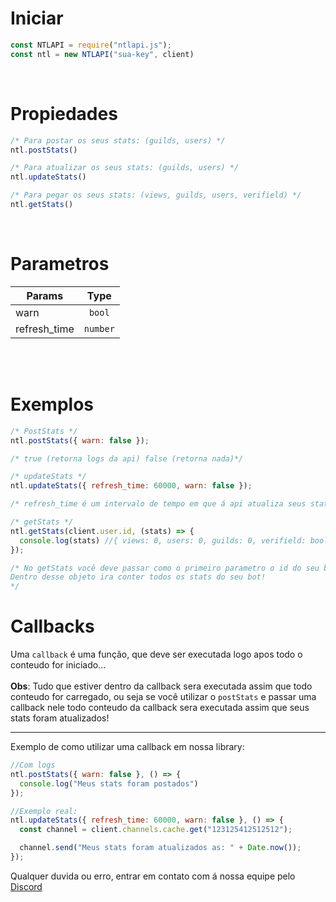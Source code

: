 # Iniciar
```js
const NTLAPI = require("ntlapi.js");
const ntl = new NTLAPI("sua-key", client)
```
<br>

# Propiedades
```js
/* Para postar os seus stats: (guilds, users) */
ntl.postStats()

/* Para atualizar os seus stats: (guilds, users) */
ntl.updateStats()

/* Para pegar os seus stats: (views, guilds, users, verifield) */
ntl.getStats()
```
<br>

# Parametros
| Params        | Type     |
| ------------- | :-------:|
| warn          | `bool`   |
| refresh_time  | `number` |

<br></br>

# Exemplos

```js
/* PostStats */
ntl.postStats({ warn: false });

/* true (retorna logs da api) false (retorna nada)*/

/* updateStats */
ntl.updateStats({ refresh_time: 60000, warn: false });

/* refresh_time é um intervalo de tempo em que á api atualiza seus stats (o parametro é o tempo em ms) */

/* getStats */
ntl.getStats(client.user.id, (stats) => {
  console.log(stats) //{ views: 0, users: 0, guilds: 0, verifield: bool }
});

/* No getStats você deve passar como o primeiro parametro o id do seu bot, depois você faz uma callback function pegando como parametro um objeto...
Dentro desse objeto ira conter todos os stats do seu bot!
*/
```

# Callbacks

Uma `callback` é uma função, que deve ser executada logo apos todo o conteudo for iniciado...<br><br>
**Obs**: Tudo que estiver dentro da callback sera executada assim que todo conteudo for carregado, ou seja se você utilizar o `postStats` e passar uma callback nele todo conteudo da callback sera executada assim que seus stats foram atualizados!
__ __
Exemplo de como utilizar uma callback em nossa library:

```js
//Com logs
ntl.postStats({ warn: false }, () => {
  console.log("Meus stats foram postados")
});

//Exemplo real:
ntl.updateStats({ refresh_time: 60000, warn: false }, () => {
  const channel = client.channels.cache.get("123125412512512");

  channel.send("Meus stats foram atualizados as: " + Date.now());
});
```

Qualquer duvida ou erro, entrar em contato com á nossa equipe pelo [Discord](https://discord.gg/amYQNpTRaw)
